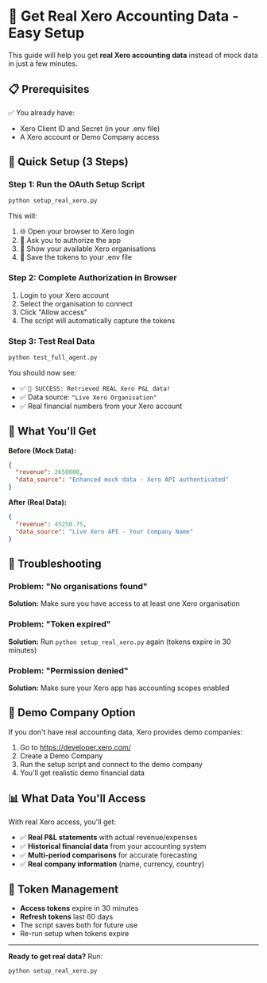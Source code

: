 # 🔑 Get Real Xero Accounting Data - Easy Setup

This guide will help you get **real Xero accounting data** instead of mock data in just a few minutes.

## 📋 Prerequisites

✅ You already have:
- Xero Client ID and Secret (in your .env file)
- A Xero account or Demo Company access

## 🚀 Quick Setup (3 Steps)

### Step 1: Run the OAuth Setup Script
```bash
python setup_real_xero.py
```

This will:
1. 🌐 Open your browser to Xero login
2. 🔐 Ask you to authorize the app
3. 🏢 Show your available Xero organisations  
4. 💾 Save the tokens to your .env file

### Step 2: Complete Authorization in Browser
1. Login to your Xero account
2. Select the organisation to connect
3. Click "Allow access" 
4. The script will automatically capture the tokens

### Step 3: Test Real Data
```bash
python test_full_agent.py
```

You should now see:
- ✅ `🎉 SUCCESS: Retrieved REAL Xero P&L data!`
- ✅ Data source: `"Live Xero Organisation"`
- ✅ Real financial numbers from your Xero account

## 🎯 What You'll Get

**Before (Mock Data):**
```json
{
  "revenue": 2650000,
  "data_source": "Enhanced mock data - Xero API authenticated"
}
```

**After (Real Data):**
```json
{
  "revenue": 45250.75,
  "data_source": "Live Xero API - Your Company Name"
}
```

## 🔧 Troubleshooting

### Problem: "No organisations found"
**Solution:** Make sure you have access to at least one Xero organisation

### Problem: "Token expired" 
**Solution:** Run `python setup_real_xero.py` again (tokens expire in 30 minutes)

### Problem: "Permission denied"
**Solution:** Make sure your Xero app has accounting scopes enabled

## 🎉 Demo Company Option

If you don't have real accounting data, Xero provides demo companies:

1. Go to https://developer.xero.com/
2. Create a Demo Company
3. Run the setup script and connect to the demo company
4. You'll get realistic demo financial data

## 📊 What Data You'll Access

With real Xero access, you'll get:
- ✅ **Real P&L statements** with actual revenue/expenses
- ✅ **Historical financial data** from your accounting system  
- ✅ **Multi-period comparisons** for accurate forecasting
- ✅ **Real company information** (name, currency, country)

## 🔄 Token Management

- **Access tokens** expire in 30 minutes
- **Refresh tokens** last 60 days  
- The script saves both for future use
- Re-run setup when tokens expire

---

**Ready to get real data?** Run:
```bash
python setup_real_xero.py
```